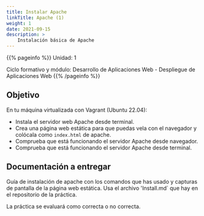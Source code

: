 ```yaml
---
title: Instalar Apache
linkTitle: Apache (1)
weight: 1
date: 2021-09-15
description: >
    Instalación básica de Apache
---
```


{{% pageinfo %}}
Unidad: 1

Ciclo formativo y módulo: Desarrollo de Aplicaciones Web - Despliegue de Aplicaciones Web
{{% /pageinfo %}}


## Objetivo

En tu máquina virtualizada con Vagrant (Ubuntu 22.04): 
* Instala el servidor web Apache desde terminal.
* Crea una página web estática para que puedas vela con el navegador y colócala como `index.html` de apache.
* Comprueba que está funcionando el servidor Apache desde navegador.
* Comprueba que está funcionando el servidor Apache desde terminal.

## Documentación a entregar

Guía de instalación de apache con los comandos que has usado y capturas de pantalla de la página web estática. Usa el archivo 'Install.md` que hay en el repositorio de la práctica.

La práctica se evaluará como correcta o no correcta.
